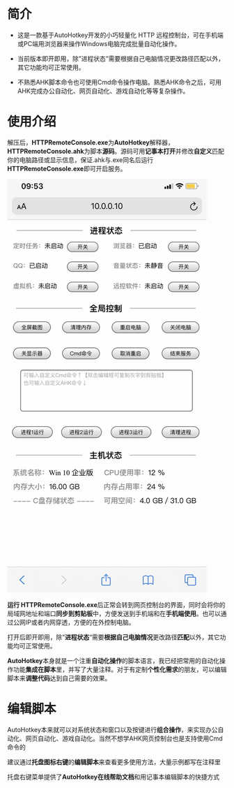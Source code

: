 # 简介
* 这是一款基于AutoHotkey开发的小巧轻量化 HTTP 远程控制台，可在手机端或PC端用浏览器来操作Windows电脑完成批量自动化操作。

* 当前版本即开即用，除”进程状态”需要根据自己电脑情况更改路径匹配以外，其它功能均可正常使用。

* 不熟悉AHK脚本命令也可使用Cmd命令操作电脑。熟悉AHK命令之后，可用AHK完成办公自动化、网页自动化、游戏自动化等等复杂操作。

# 使用介绍
解压后，**HTTPRemoteConsole.exe**为**AutoHotkey**解释器，**HTTPRemoteConsole.ahk**为脚本**源码**。源码可用**记事本打开**并修改**自定义**匹配你的电脑路径或显示信息，保证.ahk与.exe同名后运行**HTTPRemoteConsole.exe**即可开启服务。

![](/Preview.jpg)

**运行 HTTPRemoteConsole.exe**后正常会转到网页控制台的界面，同时会将你的局域网地址和端口**同步到剪贴板**中，方便发送到手机端和在**手机端使用**。也可以通过公网IP或者内网穿透，方便的在外控制电脑。

打开后即开即用，除”**进程状态**“需要**根据自己电脑情况**更改路径**匹配**以外，其它功能均可正常使用。

**AutoHotkey**本身就是一个注重**自动化操作**的脚本语言，我已经把常用的自动化操作功能**集成在脚本**里，并写了大量注释。对于有定制**个性化需求**的朋友，可以编辑脚本来**调整代码**达到自己需要的效果。


# 编辑脚本
AutoHotkey本来就可以对系统状态和窗口以及按键进行**组合操作**，来实现办公自动化、网页自动化、游戏自动化。当然不想学AHK网页控制台也是支持使用Cmd命令的

建议通过**托盘图标右键**的**编辑脚本**来查看更多使用方法，大量示例都写在注释里

托盘右键菜单提供了**AutoHotkey在线帮助文档**和用记事本编辑脚本的快捷方式
